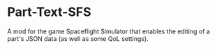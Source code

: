 # Part-Text-SFS
 A mod for the game Spaceflight Simulator that enables the editing of a part's JSON data (as well as some QoL settings).
